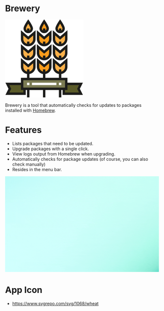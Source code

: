 # Brewery

<img src="assets/app_icon.png" alt="app_icon" width="256"/>

Brewery is a tool that automatically checks for updates to packages installed with [Homebrew](https://brew.sh/).

# Features

- Lists packages that need to be updated.
- Upgrade packages with a single click.
- View logs output from Homebrew when upgrading.
- Automatically checks for package updates (of course, you can also check manually)
- Resides in the menu bar.

![demo](screenshots/demo.gif)

# App Icon

- <https://www.svgrepo.com/svg/1068/wheat>
